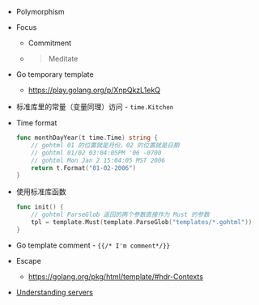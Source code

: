 - Polymorphism
- Focus
    - Commitment
    - > Meditate
- Go temporary template
    - https://play.golang.org/p/XnpQkzL1ekQ
- 标准库里的常量（变量同理）访问 - `time.Kitchen`
- Time format

    ```go
    func monthDayYear(t time.Time) string {
        // gohtml 01 的位置就是月份，02 的位置就是日期
        // gohtml 01/02 03:04:05PM '06 -0700
        // gohtml Mon Jan 2 15:04:05 MST 2006
        return t.Format("01-02-2006")
    }
    ```

- 使用标准库函数

    ```go
    func init() {
        // gohtml ParseGlob 返回的两个参数直接作为 Must 的参数
        tpl = template.Must(template.ParseGlob("templates/*.gohtml"))
    }
    ```

- Go template comment - `{{/* I'm comment*/}}`
- Escape
    - https://golang.org/pkg/html/template/#hdr-Contexts
- [Understanding servers](https://github.com/GoesToEleven/golang-web-dev/tree/master/014_understanding-servers)